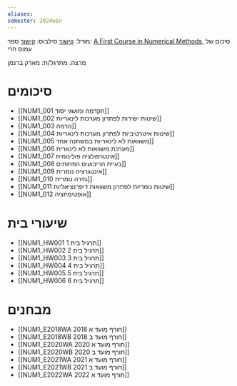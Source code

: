 ```yaml
---
aliases: 
semester: 2024win
---
```


מודל: [קישור](https://moodle2324.technion.ac.il/course/view.php?id=138)
סילבוס: [קישור](https://moodle2324.technion.ac.il/pluginfile.php/203236/mod_resource/content/1/syllabus2023.pdf)
ספר: [A First Course in Numerical Methods](https://annas-archive.org/md5/73f2e4b06b6b210e85a394b43a85237a), סיכום של עמוס הרי

מרצה:
מתרגל/ת: מארק ברנמן

# סיכומים
- [[NUM1_001 הקדמה ומושגי יסוד]]
- [[NUM1_002 שיטות ישירות לפתרון מערכות לינאריות]]
- [[NUM1_003 נורמה]]
- [[NUM1_004 שיטות איטרטיביות לפתרון מערכות לינאריות]]
- [[NUM1_005 משוואות לא לינאריות במשתנה אחד]]
- [[NUM1_006 מערכת משוואות לא לינארית]]
- [[NUM1_007 אינטרפולציה פולינומית]]
- [[NUM1_008 בעיית הריבועים הפחותים]]
- [[NUM1_009 אינטגרציה נומרית]]
- [[NUM1_010 גזירה נומרית]]
- [[NUM1_011 שיטות נומריות לפתרון משוואות דיפרנציאליות]]
- [[NUM1_012 אופטימיזציה]]

# שיעורי בית
- [[NUM1_HW001 תרגיל בית 1]]
- [[NUM1_HW002 תרגיל בית 2]]
- [[NUM1_HW003 תרגיל בית 3]]
- [[NUM1_HW004 תרגיל בית 4]]
- [[NUM1_HW005 תרגיל בית 5]]
- [[NUM1_HW006 תרגיל בית 6]]

# מבחנים
- [[NUM1_E2018WA 2018 חורף מועד א]]
- [[NUM1_E2018WB 2018 חורף מועד ב]]
- [[NUM1_E2020WA 2020 חורף מועד א]]
- [[NUM1_E2020WB 2020 חורף מועד ב]]
- [[NUM1_E2021WA 2021 חורף מועד א]]
- [[NUM1_E2021WB 2021 חורף מועד ב]]
- [[NUM1_E2022WA 2022 חורף מועד א]]